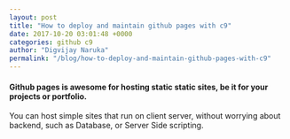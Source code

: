 ```yaml
---
layout: post
title: "How to deploy and maintain github pages with c9"
date: 2017-10-20 03:01:48 +0000
categories: github c9
author: "Digvijay Naruka"
permalink: "/blog/how-to-deploy-and-maintain-github-pages-with-c9"
---
```


#### Github pages is awesome for hosting static static sites, be it for your projects or portfolio.
You can host simple sites that run on client server, without worrying about backend, such as Database, or
Server Side scripting. 
